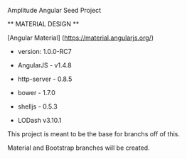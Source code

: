 Amplitude Angular Seed Project

** MATERIAL DESIGN **

[Angular Material] (https://material.angularjs.org/)
- version: 1.0.0-RC7


- AngularJS - v1.4.8
- http-server - 0.8.5
- bower - 1.7.0
- shelljs - 0.5.3
- LODash v3.10.1

This project is meant to be the base for branchs off of this.

Material and Bootstrap branches will be created.